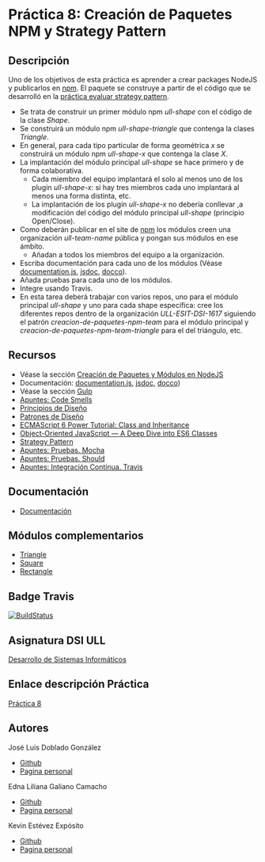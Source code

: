 

# Práctica 8: Creación de Paquetes NPM y Strategy Pattern

## Descripción

Uno de los objetivos de esta práctica es aprender a crear packages NodeJS y publicarlos en [npm](https://www.npmjs.com/). El paquete se construye a partir de el código que se desarrolló en la [práctica evaluar strategy pattern](https://casianorodriguezleon.gitbooks.io/ull-esit-1617/content/practicas/practicaevaluastrategypattern.html).

* Se trata de construir un primer módulo npm *ull-shape* con el código de la clase *Shape*.
* Se construirá un módulo npm *ull-shape-triangle* que contenga la clases *Triangle*.
* En general, para cada tipo particular de forma geométrica *x* se construirá un módulo npm *ull-shape-x* que contenga la clase *X*.
* La implantación del módulo principal *ull-shape* se hace primero y de forma colaborativa.
    * Cada miembro del equipo implantará el solo al menos uno de los plugin *ull-shape-x*: si hay tres miembros cada uno implantará al menos una forma distinta, etc.
    * La implantación de los plugin *ull-shape-x* no debería conllevar ,a modificación del código del módulo principal *ull-shape* (principio Open/Close).
* Como deberán publicar en el site de [npm](https://www.npmjs.com/) los módulos creen una organización *ull-team-name* pública y pongan sus módulos en ese ámbito.
    * Añadan a todos los miembros del equipo a la organización.
* Escriba documentación para cada uno de los módulos (Véase [documentation.js](http://documentation.js.org/), [jsdoc](https://www.npmjs.com/package/jsdoc), [docco](http://jashkenas.github.io/docco/)).
* Añada pruebas para cada uno de los módulos.
* Integre usando Travis.
* En esta tarea deberá trabajar con varios repos, uno para el módulo principal *ull-shape* y uno para cada shape específica: cree los diferentes repos dentro de la organización *ULL-ESIT-DSI-1617* siguiendo el patrón *creacion-de-paquetes-npm-team* para el módulo principal y *creacion-de-paquetes-npm-team-triangle* para el del triángulo, etc.



## Recursos

* Véase la sección [Creación de Paquetes y Módulos en NodeJS](https://casianorodriguezleon.gitbooks.io/ull-esit-1617/content/apuntes/nodejspackages.md)
* Documentación: [documentation.js](http://documentation.js.org/), [jsdoc](https://www.npmjs.com/package/jsdoc), [docco](http://jashkenas.github.io/docco/))
* Véase la sección [Gulp](https://casianorodriguezleon.gitbooks.io/ull-esit-1617/content/apuntes/gulp/)
* [Apuntes: Code Smells](https://casianorodriguezleon.gitbooks.io/ull-esit-1617/content/apuntes/patterns/codesmell.html)
* [Principios de Diseño](https://casianorodriguezleon.gitbooks.io/ull-esit-1617/content/apuntes/patterns/designprinciples.html)
* [Patrones de Diseño](https://casianorodriguezleon.gitbooks.io/ull-esit-1617/content/apuntes/patterns/)
* [ECMAScript 6 Power Tutorial: Class and Inheritance](https://code.tutsplus.com/tutorials/ecmascript-6-power-tutorial-class-and-inheritance--cms-24117)
* [Object-Oriented JavaScript — A Deep Dive into ES6 Classes](https://www.sitepoint.com/object-oriented-javascript-deep-dive-es6-classes/)
* [Strategy Pattern](https://casianorodriguezleon.gitbooks.io/ull-esit-1617/content/apuntes/patterns/strategypattern.html)
* [Apuntes: Pruebas. Mocha](https://casianorodriguezleon.gitbooks.io/ull-esit-1617/content/apuntes/pruebas/mocha.html)
* [Apuntes: Pruebas. Should](https://casianorodriguezleon.gitbooks.io/ull-esit-1617/content/apuntes/pruebas/mocha.html#shouldl)
* [Apuntes: Integración Contínua. Travis](https://casianorodriguezleon.gitbooks.io/ull-esit-1617/content/apuntes/pruebas/travis.html)

## Documentación

* [Documentación](https://ull-esit-dsi-1617.github.io/creacion-de-paquetes-npm-edna-joseluis-kevin-35l2v3/)

## Módulos complementarios

* [Triangle]()
* [Square](https://github.com/ULL-ESIT-DSI-1617/creacion-de-paquetes-npm-edna-joseluis-kevin-35l2v3-square)
* [Rectangle]()

## Badge Travis

[![BuildStatus](https://travis-ci.org/ULL-ESIT-DSI-1617/creacion-de-paquetes-npm-edna-joseluis-kevin-35l2v3.svg?branch=master)](https://travis-ci.org/ULL-ESIT-DSI-1617/creacion-de-paquetes-npm-edna-joseluis-kevin-35l2v3)

## Asignatura DSI ULL

[Desarrollo de Sistemas Informáticos](https://campusvirtual.ull.es/1617/course/view.php?id=1136)

## Enlace descripción Práctica

[Práctica 8](https://casianorodriguezleon.gitbooks.io/ull-esit-1617/content/practicas/practicamodulestrategypattern.html)

## Autores

José Luis Doblado González  
* [Github](https://github.com/alu0100767001)
* [Pagina personal](https://alu0100767001.github.io/dsi-joseluis/)


Edna Liliana Galiano Camacho  
* [Github](https://github.com/ednagc)
* [Pagina personal](https://ednagc.github.io/edna-galiano/)

Kevin Estévez Expósito  
* [Github](https://github.com/alu0100821390)
* [Pagina personal](http://alu0100821390.github.io)
